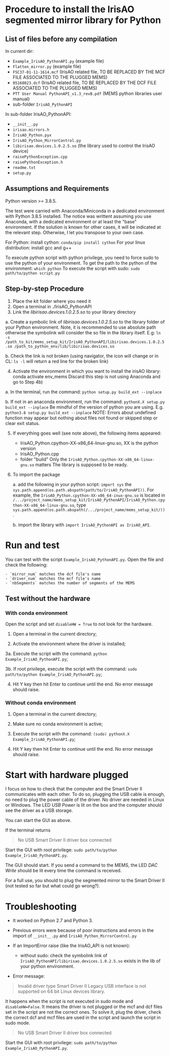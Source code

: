 # Procedure to install the IrisAO segmented mirror library for Python

## List of files before any compilation
In current dir:
- `Example_IrisAO_PythonAPI.py` (example file)
- `Flatten_mirror.py` (example file)
- `FSC37-01-11-1614.mcf` (IrisAO related file, TO BE REPLACED BY THE MCF FILE ASSOCIATED TO THE PLUGGED MEMS)
- `05160023.dcf` (IrisAO related file, TO BE REPLACED BY THE DCF FILE ASSOCIATED TO THE PLUGGED MEMS)
- `PTT User Manual PythonAPI_v1.3_revB.pdf` (MEMS python libraries user manual)
- sub-folder `IrisAO_PythonAPI`

In sub-folder IrisAO_PythonAPI:
- `__init__.py`
- `irisao.mirrors.h`
- `IrisAO_Python.pyx`
- `IrisAO_Python_MirrorControl.py`
- `libirisao.devices.1.0.2.5.so` (the library used to control the IrisAO device)
- `raisePythonException.cpp`
- `raisePythonException.h`
- `readme.txt`
- `setup.py`

## Assumptions and Requirements
Python version >= 3.8.5.

The test were carried with Anaconda/Miniconda in a dedicated environment with Python 3.8.5 installed.
The notice was writtent assuming you use Anaconda, with a dedicated environment or at least the "base" environment.
If the solution is known for other cases, it will be indicated at the relevant step.
Otherwise, I let you transpose to your own case.

For Python: install cython: `conda/pip install cython`
For your linux distribution: install gcc and g++

To execute python script with python privilege, you need to force sudo to use the python of
your environment. 
To get the path to the python of the environment: `which python`
To execute the script with sudo: `sudo path/to/python script.py`

## Step-by-step Procedure
1. Place the kit folder where you need it
2. Open a terminal in ./IrisAO_PythonAPI
3. Link the *libirisao.devices.1.0.2.5.so* to your library directory

  a. Create a symbolic link of *libirisao.devices.1.0.2.5.so* to the library folder
of your Python environment. Note, it is recommended to use absolute path otherwise the
symbolink will consider the so file in the library itself.
E.g: `ln -s /path_to_kit/mems_setup_kit/IrisAO_PythonAPI/libirisao.devices.1.0.2.5.so /path_to_python_env/lib/libirisao.devices.so`
  
  b. Check the link is not broken (using navigator, the icon will change or in CL: `ls -l` will return a red line for the broken link)
  
4. Activate the environment in which you want to install the irisAO library: conda activate env_mems
Discard this step is not using Anaconda and go to Step 4b)
  
  a. In the terminal, run the command: `python setup.py build_ext --inplace`
  
  b. If not in an anaconda environment, run the command: `pythonX.X setup.py build_ext --inplace`
Be mindful of the version of python you are using. E.g. `python3.8 setup.py build_ext --inplace`
NOTE: Errors about undefined function may appear but nothing about files not found or skipped step
or clear exit status.

5. If everything goes well (see note above), the following items appeared:
    - IrisAO_Python.cpython-XX-x86_64-linux-gnu.so, XX is the python version
    - IrisAO_Python.cpp
    - folder "build"
Only the `IrisAO_Python.cpython-XX-x86_64-linux-gnu.so` matters
The library is supposed to be ready.

6. To import the package

   a. add the following in your python script: `import sys` the `sys.path.append(os.path.abspath(path/to/IrisAO_PythonAPI))`.
For example, the `IrisAO_Python.cpython-XX-x86_64-inux-gnu.so` is located in `/.../project_name/mems_setup_kit/IrisAO_PythonAPI/IrisAO_Python.cpython-XX-x86_64-linux-gnu.so`,
type `sys.path.append(os.path.abspath(/.../project_name/mems_setup_kit/))`.

   b. import the library with `import IrisAO_PythonAPI as IrisAO_API`.

# Run and test
You can test with the script `Example_IrisAO_PythonAPI.py`.
Open the file and check the following:

	- `mirror_num` matches the dcf file's name
	- `driver_num` matches the mcf file's name
	- `nbSegments` matches the number of segments of the MEMS

## Test without the hardware
### With conda environment
Open the script and set `disableHW = True` to not look for the hardware.

1. Open a terminal in the current directory;

2. Activate the environment where the driver is installed;

3a. Execute the script with the command: `python Example_IrisAO_PythonAPI.py`;

3b. If root privilege, execute the script with the command: `sudo path/to/python Example_IrisAO_PythonAPI.py`;

4. Hit Y key then hit Enter to continue until the end. No error message should raise.

### Without conda environment

1. Open a terminal in the current directory;

2. Make sure no conda environment is active;

3. Execute the script with the command: `(sudo) pythonX.X Example_IrisAO_PythonAPI.py`;

4. Hit Y key then hit Enter to continue until the end. No error message should raise.

# Start with hardware plugged
I focus on how to check that the computer and the Smart Driver II communicates with each other.
To do so, plugging the USB cable is enough, no need to plug the power cable of the driver.
No driver are needed in Linux or Windows.
The LED *USB Power* is lit on the box and the computer should see the driver as a USB storage.

You can start the GUI as above.

If the terminal returns
> No USB Smart Driver II driver box connected
 
Start the GUI with root privilege: `sudo path/to/python Example_IrisAO_PythonAPI.py`.

The GUI should start. If you send a command to the MEMS, the LED *DAC Write* should be
lit every time the command is received.

For a full use, you should to plug the segmented mirror to the Smart Driver II
(not tested so far but what could go wrong?).

# Troubleshooting
- It worked on Python 2.7 and Python 3.

- Previous errors were because of poor instructions and errors in
the import of `__init__.py` and `IrisAO_Python_MirrorControl.py`

- If an ImportError raise (like the IrisAO_API is not known):
    - without sudo: check the symbolink link of `IrisAO_PythonAPI/libirisao.devices.1.0.2.5.so` exists in the lib of your python environment.

- Error message:
> Invalid driver type Smart Driver II Legacy USB interface is not supported on 64 bit Linux devices library.

It happens when the script is not executed in sudo mode and `disableHW=False`.
It means the driver is not plugged or the mcf and dcf files set in the script are not the correct ones.
To solve it, plug the driver, check the correct dcf and mcf files are used in the script and launch the script in sudo mode.

>No USB Smart Driver II driver box connected

Start the GUI with root privilege: `sudo path/to/python Example_IrisAO_PythonAPI.py`.